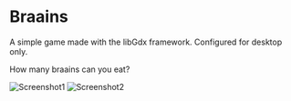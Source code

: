 # Braains
A simple game made with the libGdx framework. Configured for desktop only.

How many braains can you eat?

![Screenshot1](/Screenshots/screenshot1.jpg)
![Screenshot2](https://github.com/MikaelJohnAndersson/Braains/Screenshots/screenshot1.jpg)
